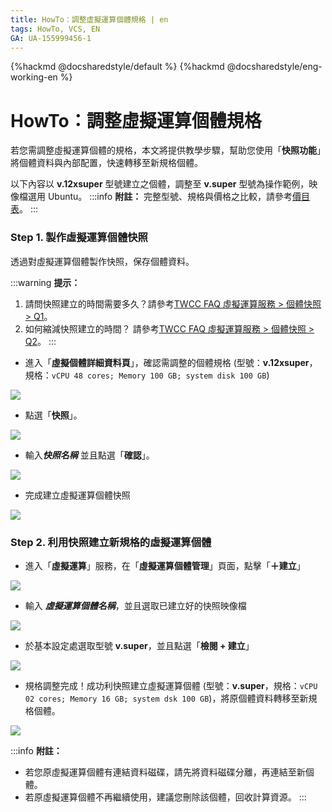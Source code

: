 ```yaml
---
title: HowTo：調整虛擬運算個體規格 | en
tags: HowTo, VCS, EN
GA: UA-155999456-1
---
```


{%hackmd @docsharedstyle/default %}
{%hackmd @docsharedstyle/eng-working-en %}



# HowTo：調整虛擬運算個體規格

若您需調整虛擬運算個體的規格，本文將提供教學步驟，幫助您使用「**快照功能**」將個體資料與內部配置，快速轉移至新規格個體。

以下內容以 **v.12xsuper** 型號建立之個體，調整至 **v.super** 型號為操作範例，映像檔選用 Ubuntu。
:::info 
<i class="fa fa-paperclip fa-20" aria-hidden="true"></i> **附註：** 完整型號、規格與價格之比較，請參考[<ins>價目表</ins>](https://www.twcc.ai/doc?page=price#%E8%99%9B%E6%93%AC%E9%81%8B%E7%AE%97%E6%9C%8D%E5%8B%99-Virtual-Compute-Service-VCS-%E2%80%BB-%E5%8D%B3%E5%B0%87%E7%99%BC%E5%94%AE%EF%BC%8C%E8%AB%8B%E6%B4%BD%E5%AE%A2%E6%9C%8D%E4%BA%BA%E5%93%A1%E4%BA%86%E8%A7%A3%E6%9B%B4%E5%A4%9A%E3%80%82)。
:::


### Step 1. 製作虛擬運算個體快照

透過對虛擬運算個體製作快照，保存個體資料。

:::warning
<i class="fa fa-lightbulb-o fa-20" aria-hidden="true"></i> **提示：** 
1. 請問快照建立的時間需要多久？請參考[<ins>TWCC FAQ 虛擬運算服務 > 個體快照 > Q1</ins>](https://man.twcc.ai/@twccdocs/faq-zh/https%3A%2F%2Fman.twcc.ai%2F%40twccdocs%2Ffaq-vcs-zh#%E5%80%8B%E9%AB%94%E5%BF%AB%E7%85%A7)。
2. 如何縮減快照建立的時間？ 請參考[<ins>TWCC FAQ 虛擬運算服務 > 個體快照 > Q2</ins>](https://man.twcc.ai/@twccdocs/faq-zh/https%3A%2F%2Fman.twcc.ai%2F%40twccdocs%2Ffaq-vcs-zh#%E5%80%8B%E9%AB%94%E5%BF%AB%E7%85%A7)。
:::

- 進入「**虛擬個體詳細資料頁**」，確認需調整的個體規格 (型號：**v.12xsuper**，規格：`vCPU 48 cores; Memory 100 GB; system disk 100 GB`)

![](https://cos.twcc.ai/SYS-MANUAL/uploads/upload_83644a60028400826f375fda8fe245ad.png)


- 點選「**快照**」。

![](https://cos.twcc.ai/SYS-MANUAL/uploads/upload_6fdddd20fa9bb758aace988f14c4d1de.png)


- 輸入***快照名稱*** 並且點選「**確認**」。

![](https://cos.twcc.ai/SYS-MANUAL/uploads/upload_89e2db0503bf4f4a683d4a9e44123a6e.png)


- 完成建立虛擬運算個體快照

![](https://cos.twcc.ai/SYS-MANUAL/uploads/upload_4044bf6448cab9399afd805554639cfe.png)



### Step 2. 利用快照建立新規格的虛擬運算個體

- 進入「**虛擬運算**」服務，在「**虛擬運算個體管理**」頁面，點擊「**＋建立**」

![](https://cos.twcc.ai/SYS-MANUAL/uploads/upload_afea0cc128aaa2fd92668d8647f130ea.png)


- 輸入 ***虛擬運算個體名稱***，並且選取已建立好的快照映像檔

![](https://cos.twcc.ai/SYS-MANUAL/uploads/upload_d70d8853ea0b56fab98555a0d056d459.png)


- 於基本設定處選取型號 **v.super**，並且點選「**檢閱 + 建立**」

![](https://cos.twcc.ai/SYS-MANUAL/uploads/upload_34b2f990876cda17c878bc38f82fc079.png)


- 規格調整完成！成功利快照建立虛擬運算個體 (型號：**v.super**，規格：`vCPU 02 cores; Memory 16 GB; system dsk 100 GB`)，將原個體資料轉移至新規格個體。

![](https://cos.twcc.ai/SYS-MANUAL/uploads/upload_199b4f0bd0ee1ced0db17ee0e9631fcc.png)


:::info 
<i class="fa fa-paperclip fa-20" aria-hidden="true"></i> **附註：**
- 若您原虛擬運算個體有連結資料磁碟，請先將資料磁碟分離，再連結至新個體。
- 若原虛擬運算個體不再繼續使用，建議您刪除該個體，回收計算資源。
:::



